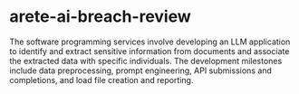 # arete-ai-breach-review
The software programming services involve developing an LLM application to identify and extract sensitive information from documents and associate the extracted data with specific individuals. The development milestones include data preprocessing, prompt engineering, API submissions and completions, and load file creation and reporting.
